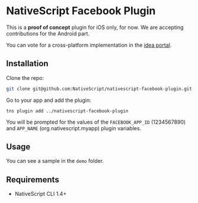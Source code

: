 # NativeScript Facebook Plugin

This is a **proof of concept** plugin for iOS only, for now. We are accepting contributions for the Android part.

You can vote for a cross-platform implementation in the [idea portal](https://nativescript.ideas.aha.io/ideas/NS-I-63).

## Installation

Clone the repo:
```bash
git clone git@github.com:NativeScript/nativescript-facebook-plugin.git
```

Go to your app and add the plugin:
```
tns plugin add ../nativescript-facebook-plugin
```

You will be prompted for the values of the `FACEBOOK_APP_ID` (1234567890) and `APP_NAME` (org.nativescript.myapp) plugin variables.

## Usage

You can see a sample in the `demo` folder.

## Requirements
* NativeScript CLI 1.4+

